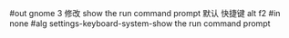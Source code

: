 #out
gnome 3 修改 show the run command prompt 默认 快捷键 alt f2
#in
none
#alg
settings-keyboard-system-show the run command prompt
